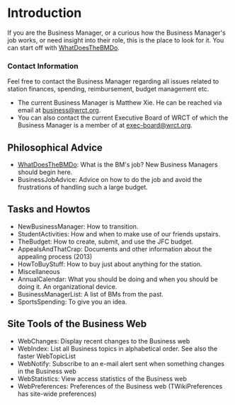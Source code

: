 <!-- TITLE: Business -->
<!-- SUBTITLE: WRCT: a business manager's web -->

# Introduction
If you are the Business Manager, or a curious how the Business Manager's job works, or need insight into their role, this is the place to look for it. You can start off with [WhatDoesTheBMDo](business/what-does-the-bm-do).
### Contact Information
Feel free to contact the Business Manager regarding all issues related to station finances, spending, reimbursement, budget management etc.
* The current Business Manager is Matthew Xie. He can be reached via email at business@wrct.org.
* You can also contact the current Executive Board of WRCT of which the Business Manager is a member of at exec-board@wrct.org.
## Philosophical Advice
* [WhatDoesTheBMDo](business/what-does-the-bm-do): What is the BM's job? New Business Managers should begin here.
* BusinessJobAdvice: Advice on how to do the job and avoid the frustrations of handling such a large budget.
## Tasks and Howtos
* NewBusinessManager: How to transition.
* StudentActivities: How and when to make use of our friends upstairs.
* TheBudget: How to create, submit, and use the JFC budget.
* AppealsAndThatCrap: Documents and other information about the appealing process (2013)
* HowToBuyStuff: How to buy just about anything for the station.
* Miscellaneous
* AnnualCalendar: What you should be doing and when you should be doing it. An organizational device.
* BusinessManagerList: A list of BMs from the past.
* SportsSpending: To give you an idea.

## Site Tools of the Business Web
* WebChanges: Display recent changes to the Business web
* WebIndex: List all Business topics in alphabetical order. See also the faster WebTopicList
* WebNotify: Subscribe to an e-mail alert sent when something changes in the Business web
* WebStatistics: View access statistics of the Business web
* WebPreferences: Preferences of the Business web (TWikiPreferences has site-wide preferences)
